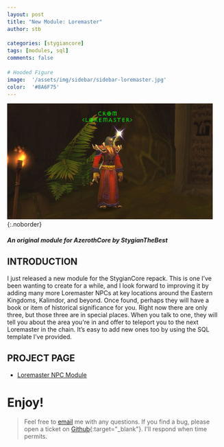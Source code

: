 ```yaml
---
layout: post
title: "New Module: Loremaster"
author: stb

categories: [stygiancore]
tags: [modules, sql]
comments: false

# Hooded Figure
image: 	'/assets/img/sidebar/sidebar-loremaster.jpg'
color: 	'#8A6F75'
---
```


![Black Lotus. Stygian.. the best!](/assets/img/projects/mod-npcloremaster/480-crom.jpg){:.noborder}

##### An original module for AzerothCore by StygianTheBest

## INTRODUCTION

I just released a new module for the StygianCore repack. This is one I’ve been wanting to create for a while, and I look forward to improving it by adding many more Loremaster NPCs at key locations around the Eastern Kingdoms, Kalimdor, and beyond. Once found, perhaps they will have a book or item of historical significance for you. Right now there are only three, but those three are in special places. When you talk to one, they will tell you about the area you're in and offer to teleport you to the next Loremaster in the chain. It’s easy to add new ones too by using the SQL template I’ve provided.

## PROJECT PAGE

- [Loremaster NPC Module](http://stygianthebest.github.io/projects/mod-npcloremaster/)

# Enjoy!
> Feel free to [email](mailto:stygianthebest@protonmail.com?subject=AzerothCore%20Modules) me with any questions. If you find a bug, please open a ticket on [Github](https://github.com/stygianthebest){:target="_blank"}. I'll respond when time permits.